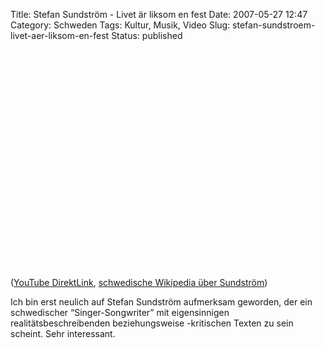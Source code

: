 Title: Stefan Sundström - Livet är liksom en fest
Date: 2007-05-27 12:47
Category: Schweden
Tags: Kultur, Musik, Video
Slug: stefan-sundstroem-livet-aer-liksom-en-fest
Status: published

<p>
<object width="425" height="350">
<param name="movie" value="http://www.youtube.com/v/9L4lm5Yrhqs"></param><param name="wmode" value="transparent"></param>

<embed src="http://www.youtube.com/v/9L4lm5Yrhqs" type="application/x-shockwave-flash" wmode="transparent" width="425" height="350">
</embed>
</object>
  
([YouTube DirektLink](http://youtube.com/watch?v=9L4lm5Yrhqs),
[schwedische Wikipedia über
Sundström](http://sv.wikipedia.org/wiki/Stefan_Sundstr%C3%B6m))

</p>
Ich bin erst neulich auf Stefan Sundström aufmerksam geworden, der ein
schwedischer “Singer-Songwriter” mit eigensinnigen
realitätsbeschreibenden beziehungsweise -kritischen Texten zu sein
scheint. Sehr interessant.

